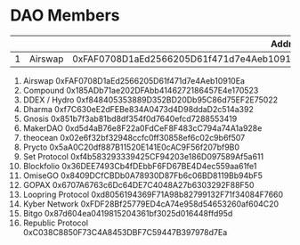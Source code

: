 # DAO Members
|   |      | Address |
|---|------|--------:|
|1|Airswap|0xFAF0708D1aEd2566205D61f471d7e4Aeb10910Ea|

1) Airswap		          0xFAF0708D1aEd2566205D61f471d7e4Aeb10910Ea
2) Compound		          0x185ADb71ae202DFAbb4146272186457E4e170523
3) DDEX / Hydro		      0xf848405353889D352BD20Db95C86d75EF2E75022
4) Dharma		            0xf7C630eE2dFEBe834A0473d4D98ddaD2c514a392
5) Gnosis		            0x851b7f3ab81bd8df354f0d7640efcd7288553419
6) MakerDAO		          0xd5d4aB76e8F22a0FdCeF8F483cC794a74A1a928e
7) theocean		          0x02e6f32bf32948ccfc0ff30858ef6c02c9b6f507
8) Prycto		            0x5aA0C20df887B11520E141E0cAC9F56f207bf9B0
9) Set Protocol		      0xf4b583293339425CF94203e186D097589Af5a611
10) Blockfolio		      0x36DEE7493Cb4fDEbbF6FD67BE4D4ec559aa61fe1
11) OmiseGO		          0x8409DCfCBDb0A78930D87Fb6c06BD8119Bb94bF5
12) GOPAX		            0x6707A6763c6Dc64DE7C4048A27b6303292F88F50
13) Loopring Protocol 	0xd8056194369F71A98b82799132F71f34084F7660
14) Kyber Network 	    0xFDF28Bf25779ED4cA74e958d54653260af604C20
15) Bitgo 		          0x87d604ea0419815204361bf3025d016448ffd95d
16) Republic Protocol 	0xC038C8850F73C4A8453DBF7C59447B397978d7Ea
